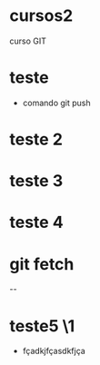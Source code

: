 # cursos2
curso GIT
# teste
* comando git push
# teste 2
# teste 3
# teste 4
# git fetch
--
# teste5 \1
* fçadkjfçasdkfjça